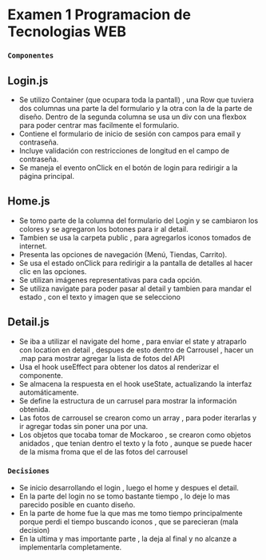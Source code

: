 # Examen 1 Programacion de Tecnologias WEB

### `Componentes`

## Login.js
- Se utilizo Container (que ocupara toda la pantall) , una Row que tuviera dos columnas una parte la del formulario y la otra con la de la parte de diseño. Dentro de la segunda columna se usa un div con una flexbox para poder centrar mas facilmente el formulario.
- Contiene el formulario de inicio de sesión con campos para email y contraseña.
- Incluye validación con restricciones de longitud en el campo de contraseña.
- Se maneja el evento onClick en el botón de login para redirigir a la página principal.
## Home.js
- Se tomo parte de la columna del formulario del Login y se cambiaron los colores y se agregaron los botones para ir al detail.
- Tambien se usa la carpeta public , para agregarlos iconos tomados de internet.
- Presenta las opciones de navegación (Menú, Tiendas, Carrito).
- Se usa el estado onClick para redirigir a la pantalla de detalles al hacer clic en las opciones.
- Se utilizan imágenes representativas para cada opción.
- Se utiliza navigate para poder pasar al detail y tambien para mandar el estado , con el texto y imagen que se selecciono 
## Detail.js
- Se iba a utilizar el navigate del home , para enviar el state y atraparlo con location en detail , despues de esto dentro de Carrousel ,  hacer un .map para mostrar agregar la lista de fotos del API
- Usa el hook useEffect para obtener los datos al renderizar el componente.
- Se almacena la respuesta en el hook useState, actualizando la interfaz automáticamente.
- Se define la estructura de un carrusel para mostrar la información obtenida.
- Las fotos de carrousel se crearon como un array , para poder iterarlas y ir agregar todas sin poner una por una.
- Los objetos que tocaba tomar de Mockaroo , se crearon como objetos anidados , que tenian dentro el texto y la foto , aunque se puede hacer de la misma froma que el de las fotos del carrousel

### `Decisiones`
- Se inicio desarrollando el login , luego el home y despues el detail.
- En la parte del login no se tomo bastante tiempo , lo deje lo mas parecido posible en cuanto diseño.
- En la parte de home fue la que mas me tomo tiempo principalmente porque perdi el tiempo buscando iconos , que se parecieran (mala decision)
- En la ultima y mas importante parte , la deja al final y no alcanze a implementarla completamente.
